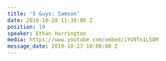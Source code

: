 ```yaml
---
title: '5 Guys: Samson'
date: 2019-10-28 11:30:00 Z
position: 19
speaker: Ethan Harrington
media: https://www.youtube.com/embed/iYU9Tn1L58M
message_date: 2019-10-27 10:00:00 Z
---
```


